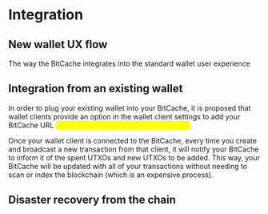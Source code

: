 # Integration

## New wallet UX flow

The way the BitCache integrates into the standard wallet user experience&#x20;



## Integration from an existing wallet

In order to plug your existing wallet into your BitCache, it is proposed that wallet clients provide an option in the wallet client settings to add your BitCache URL <mark style="color:yellow;">(or not sure if OAuth would work better).</mark>

Once your wallet client is connected to the BitCache, every time you create and broadcast a new transaction from that client, it will notify your BitCache to inform it of the spent UTXOs and new UTXOs to be added. This way, your BitCache will be updated with all of your transactions without needing to scan or index the blockchain (which is an expensive process).

## Disaster recovery from the chain

